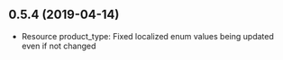 ## 0.5.4 (2019-04-14)

 - Resource product_type: Fixed localized enum values being updated even if not changed

